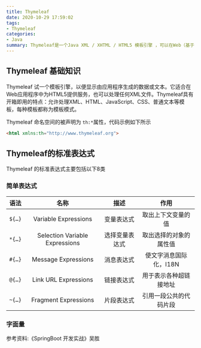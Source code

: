 ```yaml
---
title: Thymeleaf
date: 2020-10-29 17:59:02
tags:
- Thymeleaf
categories:
- Java
summary: Thymeleaf是一个Java XML / XHTML / HTML5 模板引擎 ，可以在Web（基于servlet ）和非Web环境中工作。 它更适合在基于MVC的Web应用程序的视图层提供XHTML / HTML5，但它甚至可以在脱机环境中处理任何XML文件。 它提供完整的Spring Framework。
---
```


## Thymeleaf 基础知识

Thymeleaf 试一个模板引擎，以便显示由应用程序生成的数据或文本。它适合在Web应用程序中为HTML5提供服务，也可以处理任何XML文件。Thymeleaf具有开箱即用的特点：允许处理XML、HTML、JavaScript、CSS、普通文本等模板，每种模板都称为模板模式。

Thymeleaf 命名空间的被声明为 `th:*`属性，代码示例如下所示

```html
<html xmlns:th="http://www.thymeleaf.org">
```

## Thymeleaf的标准表达式

Thymeleaf 的标准表达式主要包括以下8类

### 简单表达式

|  语法  |              名称              |      描述      |          作用          |
| :----: | :----------------------------: | :------------: | :--------------------: |
| `${…}` |      Variable Expressions      |   变量表达式   |   取出上下文变量的值   |
| `*{…}` | Selection Variable Expressions | 选择变量表达式 | 取出选择的对象的属性值 |
| `#{…}` |      Message Expressions       |   消息表达式   | 使文字消息国际化，I18N |
| `@{…}` |      Link URL Expressions      |   链接表达式   | 用于表示各种超链接地址 |
| `~{…}` |      Fragment Expressions      |   片段表达式   | 引用一段公共的代码片段 |

### 字面量



参考资料:《SpringBoot 开发实战》吴胜